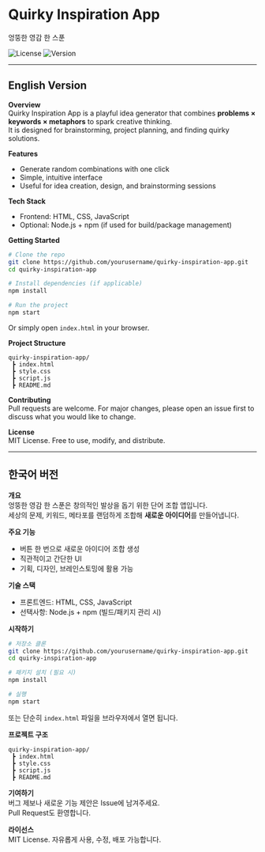 # Quirky Inspiration App  
엉뚱한 영감 한 스푼

![License](https://img.shields.io/badge/license-MIT-green) 
![Version](https://img.shields.io/badge/version-1.0.0-blue)

---

## English Version

**Overview**  
Quirky Inspiration App is a playful idea generator that combines **problems × keywords × metaphors** to spark creative thinking.  
It is designed for brainstorming, project planning, and finding quirky solutions.

**Features**  
- Generate random combinations with one click  
- Simple, intuitive interface  
- Useful for idea creation, design, and brainstorming sessions  

**Tech Stack**  
- Frontend: HTML, CSS, JavaScript  
- Optional: Node.js + npm (if used for build/package management)  

**Getting Started**  
```bash
# Clone the repo
git clone https://github.com/yourusername/quirky-inspiration-app.git
cd quirky-inspiration-app

# Install dependencies (if applicable)
npm install

# Run the project
npm start
```
Or simply open `index.html` in your browser.

**Project Structure**  
```
quirky-inspiration-app/
 ┣ index.html
 ┣ style.css
 ┣ script.js
 ┣ README.md
```

**Contributing**  
Pull requests are welcome. For major changes, please open an issue first to discuss what you would like to change.

**License**  
MIT License. Free to use, modify, and distribute.

---

## 한국어 버전

**개요**  
엉뚱한 영감 한 스푼은 창의적인 발상을 돕기 위한 단어 조합 앱입니다.  
세상의 문제, 키워드, 메타포를 랜덤하게 조합해 **새로운 아이디어**를 만들어냅니다.

**주요 기능**  
- 버튼 한 번으로 새로운 아이디어 조합 생성  
- 직관적이고 간단한 UI  
- 기획, 디자인, 브레인스토밍에 활용 가능  

**기술 스택**  
- 프론트엔드: HTML, CSS, JavaScript  
- 선택사항: Node.js + npm (빌드/패키지 관리 시)  

**시작하기**  
```bash
# 저장소 클론
git clone https://github.com/yourusername/quirky-inspiration-app.git
cd quirky-inspiration-app

# 패키지 설치 (필요 시)
npm install

# 실행
npm start
```
또는 단순히 `index.html` 파일을 브라우저에서 열면 됩니다.

**프로젝트 구조**  
```
quirky-inspiration-app/
 ┣ index.html
 ┣ style.css
 ┣ script.js
 ┣ README.md
```

**기여하기**  
버그 제보나 새로운 기능 제안은 Issue에 남겨주세요.  
Pull Request도 환영합니다.

**라이선스**  
MIT License. 자유롭게 사용, 수정, 배포 가능합니다.
